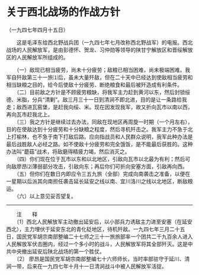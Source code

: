 # 关于西北战场的作战方针  
（一九四七年四月十五日）  
  
　　这是毛泽东给西北野战兵团（一九四七年七月改称西北野战军）的电报。西北战场的人民解放军，是由彭德怀、贺龙、习仲勋等领导的陕甘宁解放区和晋绥解放区的人民解放军所组成的。   
  
　　（一）敌现已相当疲劳，尚未十分疲劳；敌粮已相当困难，尚未极端困难。我军自歼敌第三十一旅⑴后，虽未大量歼敌，但在二十天中已经达到使敌相当疲劳和相当缺粮之目的，给今后使敌十分疲劳、断绝粮食和最后被歼造成有利条件。   
　　（二）目前敌之方针是不顾疲劳粮缺，将我军主力赶到黄河以东，然后封锁绥德、米脂，分兵“清剿”。敌三月三十一日到清涧不即北进，目的是让一条路给我走；敌西进瓦窑堡，是赶我向绥、米。现在因发现我军，故又折向瓦市以南以西，再向瓦市赶我北上。   
　　（三）我之方针是继续过去办法，同敌在现地区再周旋一时期（一个月左右），目的在使敌达到十分疲劳和十分缺粮之程度，然后寻机歼击之。我军主力不急于北上打榆林，也不急于南下打敌后路。应向指战员和人民群众说明，我军此种办法是最后战胜敌人必经之路。如不使敌十分疲劳和完全饿饭，是不能最后获胜的。这种办法叫“蘑菇”战术，将敌磨得精疲力竭，然后消灭之。   
　　（四）你们现在位于瓦市以东和以北地区，引敌向瓦市以北最为有利；然后可向敌廖昂⑵薄弱部分攻击，引敌向东；再后你们可折向安塞方面，引敌再向西。   
　　（五）但你们在数日内即应令三五九旅（全部）完成向南袭击之准备，以便在一星期以后派其向南担任袭击延长延安之线以南、宜川洛川之线以北地区，断敌粮运。   
　　（六）以上意见妥否望复。   
  
  
------------------  
　　注　　释   
　　〔1〕西北人民解放军主动撤出延安后，以小部兵力诱敌主力进至安塞（在延安西北），主力埋伏于延安东北的青化砭地区，待机歼敌。一九四七年三月二十五日，国民党军胡宗南部整编二十七师之三十一旅旅部率一个团共二千九百余人进入人民解放军伏击圈内，经过一个多小时的战斗，人民解放军将其全部歼灭。这是中共中央撤出延安后陕北战场的第一个胜仗。   
　　〔2〕 廖昂是国民党军胡宗南部整编七十六师师长，当时率部驻守于延川、清涧一带，后来在一九四七年十月十一日清涧战斗中被人民解放军活捉。   